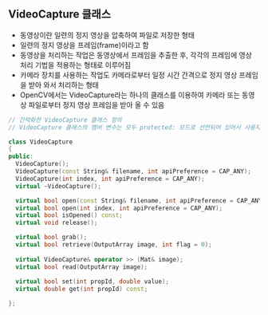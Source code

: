 ## VideoCapture 클래스
* 동영상이란 일련의 정지 영상을 압축하여 파일로 저장한 형태
* 일련의 정지 영상을 프레임(frame)이라고 함
* 동영상을 처리하는 작업은 동영상에서 프레임을 추출한 후, 각각의 프레임에 영상 처리 기법을 적용하는 형태로 이루어짐
* 카메라 장치를 사용하는 작업도 카메라로부터 일정 시간 간격으로 정지 영상 프레임을 받아 와서 처리하는 형태
* OpenCV에서는 VideoCapture라는 하나의 클래스를 이용하여 카메라 또는 동영상 파일로부터 정지 영상 프레임을 받아 올 수 있음
```cpp
// 간략화한 VideoCapture 클래스 정의
// VideoCapture 클래스의 멤버 변수는 모두 protected: 모드로 선언되어 있어서 사용자가 직접 접근할 수 없으며 여기서는 생략

class VideoCapture
{
public:
  VideoCapture();
  VideoCapture(const String& filename, int apiPreference = CAP_ANY);
  VideoCapture(int index, int apiPreference = CAP_ANY);
  virtual ~VideoCapture();

  virtual bool open(const String& filename, int apiPreference = CAP_ANY);
  virtual bool open(int index, int apiPreference = CAP_ANY);
  virtual bool isOpened() const;
  virtual void release();

  virtual bool grab();
  virtual bool retrieve(OutputArray image, int flag = 0);
 
  virtual VideoCapture& operator >> (Mat& image);
  virtual bool read(OutputArray image);
 
  virtual bool set(int propId, double value);
  virtual double get(int propId) const;

};
```
